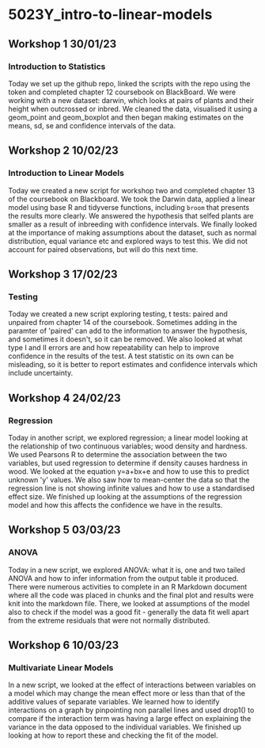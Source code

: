 # 5023Y_intro-to-linear-models

## Workshop 1 30/01/23
### Introduction to Statistics
Today we set up the github repo, linked the scripts with the repo using the token and completed chapter 12 coursebook on BlackBoard. We were working with a new dataset: darwin, which looks at pairs of plants and their height when outcrossed or inbred. We cleaned the data, visualised it using a geom_point and geom_boxplot and then began making estimates on the means, sd, se and confidence intervals of the data.

## Workshop 2 10/02/23
### Introduction to Linear Models
Today we created a new script for workshop two and completed chapter 13 of the coursebook on Blackboard. We took the Darwin data, applied a linear model using base R and tidyverse functions, including `broom` that presents the results more clearly. We answered the hypothesis that selfed plants are smaller as a result of inbreeding with confidence intervals. We finally looked at the importance of making assumptions about the dataset, such as normal distribution, equal variance etc and explored ways to test this. We did not account for paired observations, but will do this next time.

## Workshop 3 17/02/23
### Testing
Today we created a new script exploring testing, t tests: paired and unpaired from chapter 14 of the coursebook. Sometimes adding in the paramter of 'paired' can add to the information to answer the hypothesis, and sometimes it doesn't, so it can be removed. We also looked at what type I and II errors are and how repeatability can help to improve confidence in the results of the test. A test statistic on its own can be misleading, so it is better to report estimates and confidence intervals which include uncertainty. 

## Workshop 4 24/02/23
### Regression
Today in another script, we explored regression; a linear model looking at the relationship of two continuous variables; wood density and hardness. We used Pearsons R to determine the association between the two variables, but used regression to determine if density causes hardness in wood. We looked at the equation y=a+bx+e and how to use this to predict unknown 'y' values. We also saw how to mean-center the data so that the regression line is not showing infinite values and how to use a standardised effect size. We finished up looking at the assumptions of the regression model and how this affects the confidence we have in the results.

## Workshop 5 03/03/23
### ANOVA
Today in a new script, we explored ANOVA: what it is, one and two tailed ANOVA and how to infer information from the output table it produced. There were numerous activities to complete in an R Markdown document where all the code was placed in chunks and the final plot and results were knit into the markdown file. There, we looked at assumptions of the model also to check if the model was a good fit - generally the data fit well apart from the extreme residuals that were not normally distributed.

## Workshop 6 10/03/23
### Multivariate Linear Models
In a new script, we looked at the effect of interactions between variables on a model which may change the mean effect more or less than that of the additive values of separate variables. We learned how to identify interactions on a graph by pinpointing non parallel lines and used drop1() to compare if the interaction term was having a large effect on explaining the variance in the data opposed to the individual variables. We finished up looking at how to report these and checking the fit of the model.
